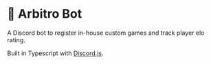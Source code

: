 # 🤖 Arbitro Bot

A Discord bot to register in-house custom games and track player elo rating.

Built in Typescript with [Discord.js](https://github.com/discordjs/discord.js).
